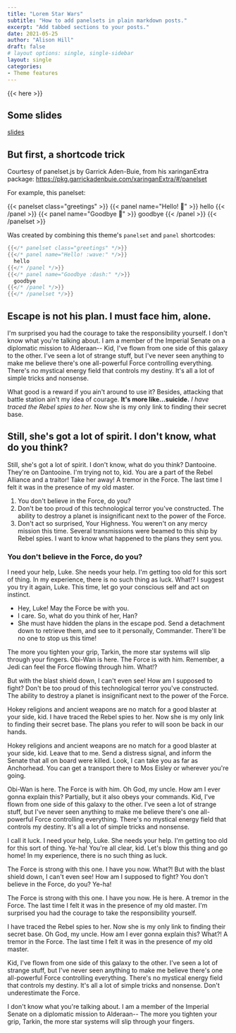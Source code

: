 ```yaml
---
title: "Lorem Star Wars"
subtitle: "How to add panelsets in plain markdown posts."
excerpt: "Add tabbed sections to your posts."
date: 2021-05-25
author: "Alison Hill"
draft: false
# layout options: single, single-sidebar
layout: single
categories:
- Theme features
---
```


{{< here >}}


## Some slides

[slides](/slides/ninja_example.html#1)


## But first, a shortcode trick

Courtesy of panelset.js by Garrick Aden-Buie, from his xaringanExtra package: https://pkg.garrickadenbuie.com/xaringanExtra/#/panelset

For example, this panelset:

{{< panelset class="greetings" >}}
{{< panel name="Hello! :wave:" >}}
  hello
{{< /panel >}}
{{< panel name="Goodbye :dash:" >}}
  goodbye
{{< /panel >}}
{{< /panelset  >}}

Was created by combining this theme's `panelset` and `panel` shortcodes:

```go
{{</* panelset class="greetings" */>}}
{{</* panel name="Hello! :wave:" */>}}
  hello
{{</* /panel */>}}
{{</* panel name="Goodbye :dash:" */>}}
  goodbye
{{</* /panel */>}}
{{</* /panelset */>}}
```

## Escape is not his plan. I must face him, alone.

I'm surprised you had the courage to take the responsibility yourself. I don't know what you're talking about. I am a member of the Imperial Senate on a diplomatic mission to Alderaan-- Kid, I've flown from one side of this galaxy to the other. I've seen a lot of strange stuff, but I've never seen anything to make me believe there's one all-powerful Force controlling everything. There's no mystical energy field that controls my destiny. It's all a lot of simple tricks and nonsense.

What good is a reward if you ain't around to use it? Besides, attacking that battle station ain't my idea of courage. __It's more like…suicide.__ *I have traced the Rebel spies to her.* Now she is my only link to finding their secret base.

## Still, she's got a lot of spirit. I don't know, what do you think?

Still, she's got a lot of spirit. I don't know, what do you think? Dantooine. They're on Dantooine. I'm trying not to, kid. You are a part of the Rebel Alliance and a traitor! Take her away! A tremor in the Force. The last time I felt it was in the presence of my old master.

1. You don't believe in the Force, do you?
2. Don't be too proud of this technological terror you've constructed. The ability to destroy a planet is insignificant next to the power of the Force.
3. Don't act so surprised, Your Highness. You weren't on any mercy mission this time. Several transmissions were beamed to this ship by Rebel spies. I want to know what happened to the plans they sent you.

### You don't believe in the Force, do you?

I need your help, Luke. She needs your help. I'm getting too old for this sort of thing. In my experience, there is no such thing as luck. What!? I suggest you try it again, Luke. This time, let go your conscious self and act on instinct.

* Hey, Luke! May the Force be with you.
* I care. So, what do you think of her, Han?
* She must have hidden the plans in the escape pod. Send a detachment down to retrieve them, and see to it personally, Commander. There'll be no one to stop us this time!

The more you tighten your grip, Tarkin, the more star systems will slip through your fingers. Obi-Wan is here. The Force is with him. Remember, a Jedi can feel the Force flowing through him. What!?

But with the blast shield down, I can't even see! How am I supposed to fight? Don't be too proud of this technological terror you've constructed. The ability to destroy a planet is insignificant next to the power of the Force.

Hokey religions and ancient weapons are no match for a good blaster at your side, kid. I have traced the Rebel spies to her. Now she is my only link to finding their secret base. The plans you refer to will soon be back in our hands.

Hokey religions and ancient weapons are no match for a good blaster at your side, kid. Leave that to me. Send a distress signal, and inform the Senate that all on board were killed. Look, I can take you as far as Anchorhead. You can get a transport there to Mos Eisley or wherever you're going.

Obi-Wan is here. The Force is with him. Oh God, my uncle. How am I ever gonna explain this? Partially, but it also obeys your commands. Kid, I've flown from one side of this galaxy to the other. I've seen a lot of strange stuff, but I've never seen anything to make me believe there's one all-powerful Force controlling everything. There's no mystical energy field that controls my destiny. It's all a lot of simple tricks and nonsense.

I call it luck. I need your help, Luke. She needs your help. I'm getting too old for this sort of thing. Ye-ha! You're all clear, kid. Let's blow this thing and go home! In my experience, there is no such thing as luck.

The Force is strong with this one. I have you now. What?! But with the blast shield down, I can't even see! How am I supposed to fight? You don't believe in the Force, do you? Ye-ha!

The Force is strong with this one. I have you now. He is here. A tremor in the Force. The last time I felt it was in the presence of my old master. I'm surprised you had the courage to take the responsibility yourself.

I have traced the Rebel spies to her. Now she is my only link to finding their secret base. Oh God, my uncle. How am I ever gonna explain this? What?! A tremor in the Force. The last time I felt it was in the presence of my old master.

Kid, I've flown from one side of this galaxy to the other. I've seen a lot of strange stuff, but I've never seen anything to make me believe there's one all-powerful Force controlling everything. There's no mystical energy field that controls my destiny. It's all a lot of simple tricks and nonsense. Don't underestimate the Force.

I don't know what you're talking about. I am a member of the Imperial Senate on a diplomatic mission to Alderaan-- The more you tighten your grip, Tarkin, the more star systems will slip through your fingers.
